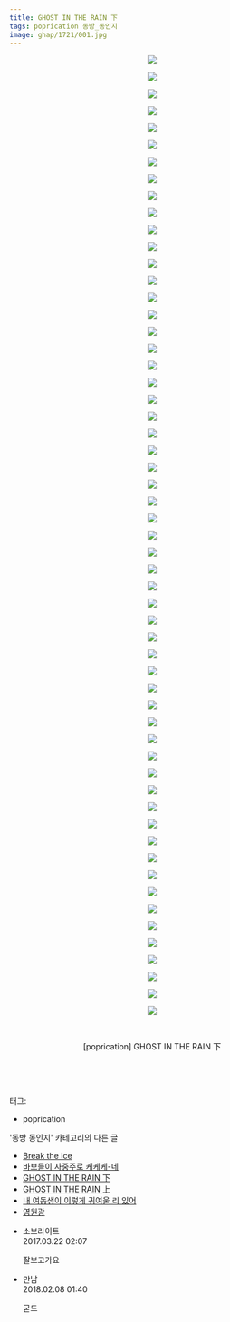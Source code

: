 ```yaml
---
title: GHOST IN THE RAIN 下
tags: poprication 동방_동인지
image: ghap/1721/001.jpg
---
```

<div class="article">
<p style="text-align: center; clear: none; float: none;"><img src="{{ site.nasurl }}/ghap/1721/001.jpg"/></p>
<p style="text-align: center; clear: none; float: none;"><img src="{{ site.nasurl }}/ghap/1721/002.jpg"/></p>
<p style="text-align: center; clear: none; float: none;"><img src="{{ site.nasurl }}/ghap/1721/003.jpg"/></p>
<p style="text-align: center; clear: none; float: none;"><img src="{{ site.nasurl }}/ghap/1721/004.jpg"/></p>
<p style="text-align: center; clear: none; float: none;"><img src="{{ site.nasurl }}/ghap/1721/005.jpg"/></p>
<p style="text-align: center; clear: none; float: none;"><img src="{{ site.nasurl }}/ghap/1721/006.jpg"/></p>
<p style="text-align: center; clear: none; float: none;"><img src="{{ site.nasurl }}/ghap/1721/007.jpg"/></p>
<p style="text-align: center; clear: none; float: none;"><img src="{{ site.nasurl }}/ghap/1721/008.jpg"/></p>
<p style="text-align: center; clear: none; float: none;"><img src="{{ site.nasurl }}/ghap/1721/009.jpg"/></p>
<p style="text-align: center; clear: none; float: none;"><img src="{{ site.nasurl }}/ghap/1721/010.jpg"/></p>
<p style="text-align: center; clear: none; float: none;"><img src="{{ site.nasurl }}/ghap/1721/011.jpg"/></p>
<p style="text-align: center; clear: none; float: none;"><img src="{{ site.nasurl }}/ghap/1721/012.jpg"/></p>
<p style="text-align: center; clear: none; float: none;"><img src="{{ site.nasurl }}/ghap/1721/013.jpg"/></p>
<p style="text-align: center; clear: none; float: none;"><img src="{{ site.nasurl }}/ghap/1721/014.jpg"/></p>
<p style="text-align: center; clear: none; float: none;"><img src="{{ site.nasurl }}/ghap/1721/015.jpg"/></p>
<p style="text-align: center; clear: none; float: none;"><img src="{{ site.nasurl }}/ghap/1721/016.jpg"/></p>
<p style="text-align: center; clear: none; float: none;"><img src="{{ site.nasurl }}/ghap/1721/017.jpg"/></p>
<p style="text-align: center; clear: none; float: none;"><img src="{{ site.nasurl }}/ghap/1721/018.jpg"/></p>
<p style="text-align: center; clear: none; float: none;"><img src="{{ site.nasurl }}/ghap/1721/019.jpg"/></p>
<p style="text-align: center; clear: none; float: none;"><img src="{{ site.nasurl }}/ghap/1721/020.jpg"/></p>
<p style="text-align: center; clear: none; float: none;"><img src="{{ site.nasurl }}/ghap/1721/021.jpg"/></p>
<p style="text-align: center; clear: none; float: none;"><img src="{{ site.nasurl }}/ghap/1721/022.jpg"/></p>
<p style="text-align: center; clear: none; float: none;"><img src="{{ site.nasurl }}/ghap/1721/023.jpg"/></p>
<p style="text-align: center; clear: none; float: none;"><img src="{{ site.nasurl }}/ghap/1721/024.jpg"/></p>
<p style="text-align: center; clear: none; float: none;"><img src="{{ site.nasurl }}/ghap/1721/025.jpg"/></p>
<p style="text-align: center; clear: none; float: none;"><img src="{{ site.nasurl }}/ghap/1721/026.jpg"/></p>
<p style="text-align: center; clear: none; float: none;"><img src="{{ site.nasurl }}/ghap/1721/027.jpg"/></p>
<p style="text-align: center; clear: none; float: none;"><img src="{{ site.nasurl }}/ghap/1721/028.jpg"/></p>
<p style="text-align: center; clear: none; float: none;"><img src="{{ site.nasurl }}/ghap/1721/029.jpg"/></p>
<p style="text-align: center; clear: none; float: none;"><img src="{{ site.nasurl }}/ghap/1721/030.jpg"/></p>
<p style="text-align: center; clear: none; float: none;"><img src="{{ site.nasurl }}/ghap/1721/031.jpg"/></p>
<p style="text-align: center; clear: none; float: none;"><img src="{{ site.nasurl }}/ghap/1721/032.jpg"/></p>
<p style="text-align: center; clear: none; float: none;"><img src="{{ site.nasurl }}/ghap/1721/033.jpg"/></p>
<p style="text-align: center; clear: none; float: none;"><img src="{{ site.nasurl }}/ghap/1721/034.jpg"/></p>
<p style="text-align: center; clear: none; float: none;"><img src="{{ site.nasurl }}/ghap/1721/035.jpg"/></p>
<p style="text-align: center; clear: none; float: none;"><img src="{{ site.nasurl }}/ghap/1721/036.jpg"/></p>
<p style="text-align: center; clear: none; float: none;"><img src="{{ site.nasurl }}/ghap/1721/037.jpg"/></p>
<p style="text-align: center; clear: none; float: none;"><img src="{{ site.nasurl }}/ghap/1721/038.jpg"/></p>
<p style="text-align: center; clear: none; float: none;"><img src="{{ site.nasurl }}/ghap/1721/039.jpg"/></p>
<p style="text-align: center; clear: none; float: none;"><img src="{{ site.nasurl }}/ghap/1721/040.jpg"/></p>
<p style="text-align: center; clear: none; float: none;"><img src="{{ site.nasurl }}/ghap/1721/041.jpg"/></p>
<p style="text-align: center; clear: none; float: none;"><img src="{{ site.nasurl }}/ghap/1721/042.jpg"/></p>
<p style="text-align: center; clear: none; float: none;"><img src="{{ site.nasurl }}/ghap/1721/043.jpg"/></p>
<p style="text-align: center; clear: none; float: none;"><img src="{{ site.nasurl }}/ghap/1721/044.jpg"/></p>
<p style="text-align: center; clear: none; float: none;"><img src="{{ site.nasurl }}/ghap/1721/045.jpg"/></p>
<p style="text-align: center; clear: none; float: none;"><img src="{{ site.nasurl }}/ghap/1721/046.jpg"/></p>
<p style="text-align: center; clear: none; float: none;"><img src="{{ site.nasurl }}/ghap/1721/047.jpg"/></p>
<p style="text-align: center; clear: none; float: none;"><img src="{{ site.nasurl }}/ghap/1721/048.jpg"/></p>
<p style="text-align: center; clear: none; float: none;"><img src="{{ site.nasurl }}/ghap/1721/049.jpg"/></p>
<p style="text-align: center; clear: none; float: none;"><img src="{{ site.nasurl }}/ghap/1721/050.jpg"/></p>
<p style="text-align: center; clear: none; float: none;"><img src="{{ site.nasurl }}/ghap/1721/051.jpg"/></p>
<p style="text-align: center; clear: none; float: none;"><img src="{{ site.nasurl }}/ghap/1721/052.jpg"/></p>
<p style="text-align: center; clear: none; float: none;"><img src="{{ site.nasurl }}/ghap/1721/053.jpg"/></p>
<p style="text-align: center; clear: none; float: none;"><img src="{{ site.nasurl }}/ghap/1721/054.jpg"/></p>
<p style="text-align: center; clear: none; float: none;"><img src="{{ site.nasurl }}/ghap/1721/055.jpg"/></p>
<p style="text-align: center; clear: none; float: none;"><img src="{{ site.nasurl }}/ghap/1721/056.jpg"/></p>
<p style="text-align: center; clear: none; float: none;"><img src="{{ site.nasurl }}/ghap/1721/057.jpg"/></p>
<p style="text-align: center; clear: none; float: none;"><br/></p>
<p style="text-align: center; clear: none; float: none;">[poprication] GHOST IN THE RAIN 下</p>
<p style="text-align: center; clear: none; float: none;"><br/></p>
<p><br/></p>
</div><div class="tagTrail">
<p>태그: </p>
<ul>
<li>poprication</li>
</ul>
</div><div class="another">
<p>'동방 동인지' 카테고리의 다른 글</p>
<ul>
<li><a href="/2016-08-20-ghap_1723">Break the Ice</a></li>
<li><a href="/2016-08-20-ghap_1722">바보들이 사중주로 케케케-네</a></li>
<li><a href="/2016-08-20-ghap_1721">GHOST IN THE RAIN 下</a></li>
<li><a href="/2016-08-20-ghap_1720">GHOST IN THE RAIN 上</a></li>
<li><a href="/2016-08-20-ghap_1719">내 여동생이 이렇게 귀여울 리 있어</a></li>
<li><a href="/2016-08-20-ghap_1718">영원광</a></li>
</ul>
</div><div class="cb_module cb_fluid">
<div class="cb_wrt cb_profile">
<div class="comment">
<ul>
<li class="cb_thumb_off" id="comment14945594">
<div class="cb_comment_area">
<div class="cb_info_area">
<div class="cb_section">
<span class="cb_nick_name">소브라이트</span>
</div>
<div class="cb_section">
<span class="cb_date">2017.03.22 02:07 </span>
</div>
</div>
<div class="cb_dsc_comment">
<p class="cb_dsc">
											잘보고가요
										</p>
</div>
</div></li>
<li class="cb_thumb_off" id="comment15194855">
<div class="cb_comment_area">
<div class="cb_info_area">
<div class="cb_section">
<span class="cb_nick_name">만남</span>
</div>
<div class="cb_section">
<span class="cb_date">2018.02.08 01:40 </span>
</div>
</div>
<div class="cb_dsc_comment">
<p class="cb_dsc">
											굳드
										</p>
</div>
</div></li>
</ul>
</div>
</div><!-- commentList close -->
</div>